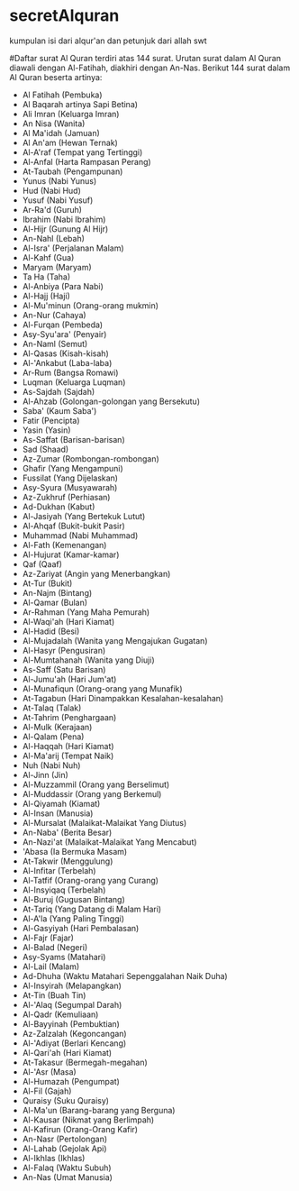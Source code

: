 # secretAlquran
kumpulan isi dari alqur'an dan petunjuk dari allah swt


#Daftar surat Al Quran terdiri atas 144 surat. Urutan surat dalam Al Quran diawali dengan Al-Fatihah, diakhiri dengan An-Nas. Berikut 144 surat dalam Al Quran beserta artinya:

- Al Fatihah (Pembuka)
- Al Baqarah artinya Sapi Betina)
- Ali Imran (Keluarga Imran)
- An Nisa (Wanita)
- Al Ma'idah (Jamuan)
- Al An'am (Hewan Ternak)
- Al-A'raf (Tempat yang Tertinggi)
- Al-Anfal (Harta Rampasan Perang)
- At-Taubah (Pengampunan)
- Yunus (Nabi Yunus)
- Hud (Nabi Hud)
- Yusuf (Nabi Yusuf)
- Ar-Ra'd (Guruh)
- Ibrahim (Nabi Ibrahim)
- Al-Hijr (Gunung Al Hijr)
- An-Nahl (Lebah)
- Al-Isra' (Perjalanan Malam)
- Al-Kahf (Gua)
- Maryam (Maryam)
- Ta Ha (Taha)
- Al-Anbiya (Para Nabi)
- Al-Hajj (Haji)
- Al-Mu'minun (Orang-orang mukmin)
- An-Nur (Cahaya)
- Al-Furqan (Pembeda)
- Asy-Syu'ara' (Penyair)
- An-Naml (Semut)
- Al-Qasas (Kisah-kisah)
- Al-'Ankabut (Laba-laba)
- Ar-Rum (Bangsa Romawi)
- Luqman (Keluarga Luqman)
- As-Sajdah (Sajdah)
- Al-Ahzab (Golongan-golongan yang Bersekutu)
- Saba' (Kaum Saba')
- Fatir (Pencipta)
- Yasin (Yasin)
- As-Saffat (Barisan-barisan)
- Sad (Shaad)
- Az-Zumar (Rombongan-rombongan)
- Ghafir (Yang Mengampuni)
- Fussilat (Yang Dijelaskan)
- Asy-Syura (Musyawarah)
- Az-Zukhruf (Perhiasan)
- Ad-Dukhan (Kabut)
- Al-Jasiyah (Yang Bertekuk Lutut)
- Al-Ahqaf (Bukit-bukit Pasir)
- Muhammad (Nabi Muhammad)
- Al-Fath (Kemenangan)
- Al-Hujurat (Kamar-kamar)
- Qaf (Qaaf)
- Az-Zariyat (Angin yang Menerbangkan)
- At-Tur (Bukit)
- An-Najm (Bintang)
- Al-Qamar (Bulan)
- Ar-Rahman (Yang Maha Pemurah)
- Al-Waqi'ah (Hari Kiamat)
- Al-Hadid (Besi)
- Al-Mujadalah (Wanita yang Mengajukan Gugatan)
- Al-Hasyr (Pengusiran)
- Al-Mumtahanah (Wanita yang Diuji)
- As-Saff (Satu Barisan)
- Al-Jumu'ah (Hari Jum'at)
- Al-Munafiqun (Orang-orang yang Munafik)
- At-Tagabun (Hari Dinampakkan Kesalahan-kesalahan)
- At-Talaq (Talak)
- At-Tahrim (Penghargaan)
- Al-Mulk (Kerajaan)
- Al-Qalam (Pena)
- Al-Haqqah (Hari Kiamat)
- Al-Ma'arij (Tempat Naik)
- Nuh (Nabi Nuh)
- Al-Jinn (Jin)
- Al-Muzzammil (Orang yang Berselimut)
- Al-Muddassir (Orang yang Berkemul)
- Al-Qiyamah (Kiamat)
- Al-Insan (Manusia)
- Al-Mursalat (Malaikat-Malaikat Yang Diutus)
- An-Naba' (Berita Besar)
- An-Nazi'at (Malaikat-Malaikat Yang Mencabut)
- 'Abasa (Ia Bermuka Masam)
- At-Takwir (Menggulung)
- Al-Infitar (Terbelah)
- Al-Tatfif (Orang-orang yang Curang)
- Al-Insyiqaq (Terbelah)
- Al-Buruj (Gugusan Bintang)
- At-Tariq (Yang Datang di Malam Hari)
- Al-A'la (Yang Paling Tinggi)
- Al-Gasyiyah (Hari Pembalasan)
- Al-Fajr (Fajar)
- Al-Balad (Negeri)
- Asy-Syams (Matahari)
- Al-Lail (Malam)
- Ad-Dhuha (Waktu Matahari Sepenggalahan Naik Duha)
- Al-Insyirah (Melapangkan)
- At-Tin (Buah Tin)
- Al-'Alaq (Segumpal Darah)
- Al-Qadr (Kemuliaan)
- Al-Bayyinah (Pembuktian)
- Az-Zalzalah (Kegoncangan)
- Al-'Adiyat (Berlari Kencang)
- Al-Qari'ah (Hari Kiamat)
- At-Takasur (Bermegah-megahan)
- Al-'Asr (Masa)
- Al-Humazah (Pengumpat)
- Al-Fil (Gajah)
- Quraisy (Suku Quraisy)
- Al-Ma'un (Barang-barang yang Berguna)
- Al-Kausar (Nikmat yang Berlimpah)
- Al-Kafirun (Orang-Orang Kafir)
- An-Nasr (Pertolongan)
- Al-Lahab (Gejolak Api)
- Al-Ikhlas (Ikhlas)
- Al-Falaq (Waktu Subuh)
- An-Nas (Umat Manusia)

